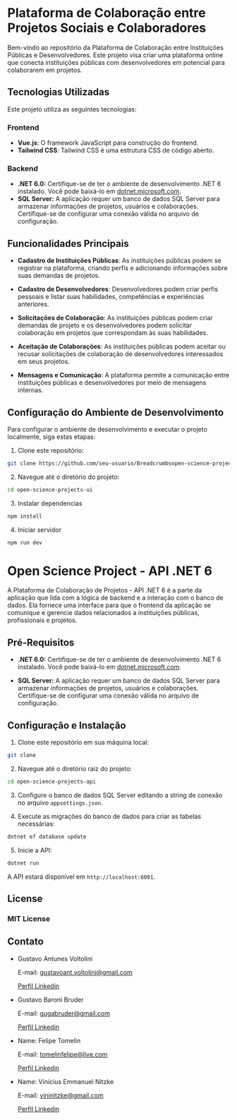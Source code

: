 # Plataforma de Colaboração entre Projetos Sociais e Colaboradores

Bem-vindo ao repositório da Plataforma de Colaboração entre Instituições Públicas e Desenvolvedores. Este projeto visa criar uma plataforma online que conecta instituições públicas com desenvolvedores em potencial para colaborarem em projetos.

## Tecnologias Utilizadas

Este projeto utiliza as seguintes tecnologias:

### Frontend
- **Vue.js**: O framework JavaScript para construção do frontend.
- **Tailwind CSS**: Tailwind CSS é uma estrutura CSS de código aberto.

### Backend
  - **.NET 6.0:** Certifique-se de ter o ambiente de desenvolvimento .NET 6 instalado. Você pode baixá-lo em [dotnet.microsoft.com](https://dotnet.microsoft.com/download/dotnet/6.0).
 - **SQL Server:** A aplicação requer um banco de dados SQL Server para armazenar informações de projetos, usuários e colaborações. Certifique-se de configurar uma conexão válida no arquivo de configuração.

## Funcionalidades Principais

- **Cadastro de Instituições Públicas**: As instituições públicas podem se registrar na plataforma, criando perfis e adicionando informações sobre suas demandas de projetos.

- **Cadastro de Desenvolvedores**: Desenvolvedores podem criar perfis pessoais e listar suas habilidades, competências e experiências anteriores.

- **Solicitações de Colaboração**: As instituições públicas podem criar demandas de projeto e os desenvolvedores podem solicitar colaboração em projetos que correspondam às suas habilidades.

- **Aceitação de Colaborações**: As instituições públicas podem aceitar ou recusar solicitações de colaboração de desenvolvedores interessados em seus projetos.

- **Mensagens e Comunicação**: A plataforma permite a comunicação entre instituições públicas e desenvolvedores por meio de mensagens internas.


## Configuração do Ambiente de Desenvolvimento

Para configurar o ambiente de desenvolvimento e executar o projeto localmente, siga estas etapas:

1. Clone este repositório:

```bash
git clone https://github.com/seu-usuario/Breadcrumbsopen-science-projects-ui.git
```

2. Navegue até o diretório do projeto:
```bash
cd open-science-projects-ui
```

3. Instalar dependencias
```bash
npm install
```

4. Iniciar servidor
```bash
npm run dev
```

# Open Science Project - API .NET 6

A Plataforma de Colaboração de Projetos - API .NET 6 é a parte da aplicação que lida com a lógica de backend e a interação com o banco de dados. 
Ela fornece uma interface para que o frontend da aplicação se comunique e gerencie dados relacionados a instituições públicas, profissionais e projetos.

## Pré-Requisitos

- **.NET 6.0:** Certifique-se de ter o ambiente de desenvolvimento .NET 6 instalado. Você pode baixá-lo em [dotnet.microsoft.com](https://dotnet.microsoft.com/download/dotnet/6.0).

- **SQL Server:** A aplicação requer um banco de dados SQL Server para armazenar informações de projetos, usuários e colaborações. Certifique-se de configurar uma conexão válida no arquivo de configuração.

## Configuração e Instalação

1. Clone este repositório em sua máquina local:

```bash 
git clone 
``` 

2. Navegue até o diretório raiz do projeto:

```bash 
cd open-science-projects-api
``` 

3. Configure o banco de dados SQL Server editando a string de conexão no arquivo `appsettings.json`.

4. Execute as migrações do banco de dados para criar as tabelas necessárias:
```bash 
dotnet ef database update
``` 

5. Inicie a API:
```bash 
dotnet run
``` 

A API estará disponível em `http://localhost:6001`.

## License

### MIT License

## Contato

- Gustavo Antunes Voltolini

  E-mail: gustavoant.voltolini@gmail.com

  [Perfil Linkedin](https://www.linkedin.com/in/gustavo-voltolini/)

- Gustavo Baroni Bruder

  E-mail: gugabruder@gmail.com

  [Perfil Linkedin](https://www.linkedin.com/in/gustavo-baroni-bruder/)

- Name: Felipe Tomelin

  E-mail: tomelinfelipe@live.com

  [Perfil Linkedin](https://www.linkedin.com/in/felipe-tomelin/)

- Name: Vinícius Emmanuel Nitzke  

  E-mail: vininitzke@gmail.com

  [Perfil Linkedin](https://www.linkedin.com/in/vinicius-nitzke/)
